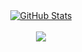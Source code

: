 <div align="center">
    <a href="https://github.com/BridgingDragon">
      <img align="center" src="https://github-readme-stats.vercel.app/api?username=BridgingDragon&show_icons=true&line_height=27&count_private=true&title_color=ffffff&text_color=c9cacc&icon_color=2bbc8a&bg_color=1d1f21&hide=stars&custom_title=GitHub%20Stats" alt="GitHub Stats" />
    </a>
    <br><br>
    <a href="https://github.com/BridgingDragon">
      <img align="center" src="https://github-readme-stats.vercel.app/api/top-langs/?username=BridgingDragon&hide=html,css&title_color=ffffff&text_color=c9cacc&icon_color=2bbc8a&bg_color=1d1f21&langs_count=3" />
    </a>
</div>
